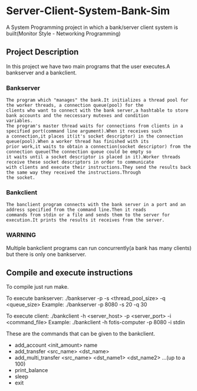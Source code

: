 # Server-Client-System-Bank-Sim
A System Programming project in which a bank/server client system is built(Monitor Style - Networking Programming)

## Project Description
In this project we have two main programs that the user executes.A bankserver and a bankclient.

  ### Bankserver
    The program which "manages" the bank.It initializes a thread pool for the worker threads, a connection queue(pool) for the
    clients who want to connect with the bank server,a hashtable to store bank accounts and the neccessary mutexes and condition
    variables.
    The program's master thread waits for connections from clients in a specified port(command line argument).When it receives such
    a connection,it places it(it's socket descriptor) in the connection queue(pool).When a worker thread has finished with its 
    prior work,it waits to obtain a connection(socket descriptor) from the connection queue(The connection queue could be empty so
    it waits until a socket descriptor is placed in it).Worker threads receive these socket descriptors in order to communicate
    with clients and execute their instructions.They send the results back the same way they received the instructions.Through 
    the socket.
    
  ### Bankclient
    The banclient program connects with the bank server in a port and an address specified from the command line.Then it reads
    commands from stdin or a file and sends them to the server for execution.It prints the results it receives from the server.
    
  ### WARNING
  Multiple bankclient programs can run concurrently(a bank has many clients) but there is only one bankserver.
  
  ## Compile and execute instructions
  
  To compile just run make.
  
  To execute bankserver: ./bankserver -p <port> -s <thread_pool_size> -q <queue_size>
  Example: ./bankserver -p 8080 -s 20 -q 30
  
  To execute client: ./bankclient -h <server_host> -p <server_port> -i <command_file>
  Example: ./bankclient -h fotis-computer -p 8080 -i stdin
  
  These are the commands that can be given to the bankclient.
  - add_account <init_amount> name
  - add_transfer <amount> <src_name> <dst_name>
  - add_multi_transfer <amount> <src_name> <dst_name1> <dst_name2> ...(up to a 100)
  - print_balance <name>
  - sleep <time>
  - exit
  
